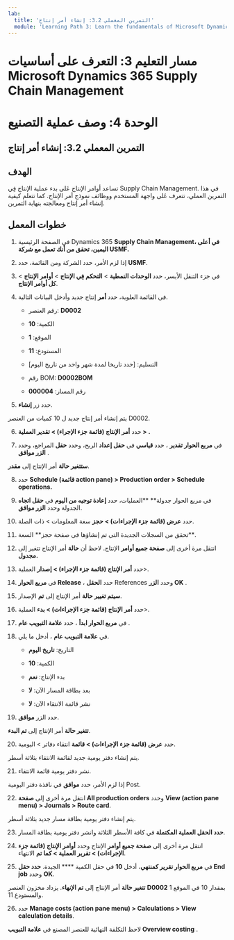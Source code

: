```yaml
---
lab:
  title: 'التمرين المعملي 3.2: إنشاء أمر إنتاج'
  module: 'Learning Path 3: Learn the fundamentals of Microsoft Dynamics 365 Supply Chain Management'
---
```


# مسار التعليم 3:  التعرف على أساسيات Microsoft Dynamics 365 Supply Chain Management
# الوحدة 4: وصف عملية التصنيع

## التمرين المعملي 3.2: إنشاء أمر إنتاج

## الهدف

تساعد أوامر الإنتاج عَلى بدء عملية الإنتاج فِي Supply Chain Management. في هذا التمرين العملي‬، تتعرف عَلى واجهة المستخدم ووظائف نموذج أمر الإنتاج. كما تتعلم كيفية إنشاء أمر إنتاج ومعالجته بنهاية التمرين.

## خطوات المعمل

1. في الصفحة الرئيسية Dynamics 365 **Supply Chain Management، في أعلى اليمين، تحقق من أنك تعمل مع **شركة USMF**.**

2. إذا لزم الأمر، حدد الشركة ومن القائمة، حدد **USMF**.

3. في جزء التنقل الأيسر، حدد **الوحدات النمطية** > **التحكم فِي الإنتاج** > **أوامر الإنتاج** > **كل أوامر الإنتاج**.

4. في القائمة العلوية، حدد **أمر** إنتاج جديد وأدخل البيانات التالية.

    - رقم العنصر: **D0002**

    - الكمية: **10**

    - الموقع: **1**

    - المستودع: **11**

    - التسليم: [حدد تاريخا لمدة شهر واحد من تاريخ اليوم]

    - رقم BOM: **D0002BOM**

    - رقم المسار: **000004**

5. حدد زر **إنشاء**.

يتم إنشاء أمر إنتاج جديد ل 10 كميات من العنصر D0002.

6. حدد **أمر الإنتاج (قائمة جزء الإجراء) &gt; تقدير العملية &gt; .**

7. في **مربع الحوار تقدير** ، حدد **قياسي** في **حقل إعداد** الربح، وحدد **حقل** المراجع، وحدد **الزر موافق** .

**ستتغير حالة** أمر الإنتاج إلى **مقدر**.

8. حدد **Schedule (قائمة action pane) &gt; Production order &gt; Schedule operations.**

9. في مربع الحوار جدولة** **العمليات، حدد **إعادة توجيه من اليوم** في **حقل اتجاه** الجدولة وحدد **الزر موافق**.

10. حدد **عرض (قائمة جزء الإجراءات) &gt; حجز** سعة المعلومات &gt; ذات الصلة.

11. تحقق من السجلات الجديدة التي تم إنشاؤها في صفحة حجز** السعة**.

12. انتقل مرة أخرى إلى **صفحة جميع أوامر** الإنتاج. لاحظ أن **حالة** أمر الإنتاج تتغير إلى **مجدول.**

13. حدد **أمر الإنتاج (قائمة جزء الإجراء) &gt; إصدار** العملية&gt;.

14. في **مربع الحوار Release** ، حدد **الحقل** References وحدد **الزر OK** .

15. **سيتم تغيير حالة** أمر الإنتاج إلى **تم** الإصدار.

16. حدد **أمر الإنتاج (قائمة جزء الإجراءات) &gt; بدء** العملية&gt;.

17. في **مربع الحوار ابدأ** ، حدد **علامة التبويب عام** .

18. في **علامة التبويب عام** ، أدخل ما يلي.

    - التاريخ: **تاريخ اليوم**

    - الكمية: **10**

    - بدء الإنتاج: **نعم**

    - بعد بطاقة المسار الآن: **لا**

    - نشر قائمة الانتقاء الآن: **لا**

19. حدد الزر **موافق**.

**تتغير حالة** أمر الإنتاج إلى **تم البدء**.

20. حدد **عرض (قائمة جزء الإجراءات) &gt; قائمة** انتقاء دفاتر &gt; اليومية.

يتم إنشاء دفتر يومية جديد لقائمة الانتقاء بثلاثة أسطر.

21. نشر دفتر يومية قائمة الانتقاء.

إذا لزم الأمر، حدد **موافق**  في نافذة دفتر اليومية Post.

22. انتقل مرة أخرى إلى **صفحة All production orders** وحدد **View (action pane menu) &gt; Journals &gt; Route card**.

يتم إنشاء دفتر يومية بطاقة مسار جديد بثلاثة أسطر.

23. **حدد الحقل العملية المكتملة** في كافة الأسطر الثلاثة وانشر دفتر يومية بطاقة المسار.

24. انتقل مرة أخرى إلى **صفحة جميع أوامر** الإنتاج وحدد **أوامر الإنتاج (قائمة جزء الإجراءات) &gt; تقرير العملية &gt; كما تم** الانتهاء.

25. في **مربع الحوار تقرير كمنتهي**، أدخل **10** في حقل الكمية **** الجيدة. **حدد حقل End job** وحدد **OK**.

**تتغير حالة** أمر الإنتاج إلى **تم الإنهاء**. يزداد مخزون العنصر **D0002** بمقدار 10 في الموقع 1 والمستودع 11.

26. حدد **Manage costs (action pane menu) &gt; Calculations &gt; View calculation details**.

لاحظ التكلفة النهائية للعنصر المصنع في **علامة التبويب Overview costing** .

 
